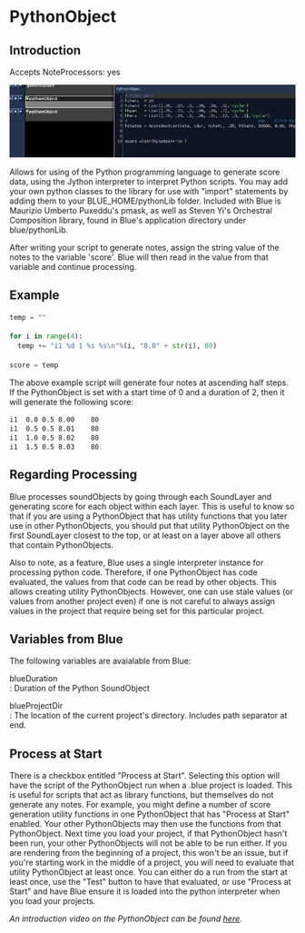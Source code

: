 # PythonObject

## Introduction

Accepts NoteProcessors: yes

![Python](../../../images/PythonObject.png)

Allows for using of the Python programming language to generate score
data, using the Jython interpreter to interpret Python scripts. You may
add your own python classes to the library for use with "import"
statements by adding them to your BLUE\_HOME/pythonLib folder. Included
with Blue is Maurizio Umberto Puxeddu's pmask, as well as Steven Yi's
Orchestral Composition library, found in Blue's application directory
under blue/pythonLib.

After writing your script to generate notes, assign the string value of
the notes to the variable 'score'. Blue will then read in the value from
that variable and continue processing.

## Example

```python
temp = ""

for i in range(4):
  temp += "i1 %d 1 %s %s\n"%(i, "8.0" + str(i), 80)

score = temp
```

The above example script will generate four notes at ascending half
steps. If the PythonObject is set with a start time of 0 and a duration
of 2, then it will generate the following score:

```csound-sco 
i1  0.0 0.5 8.00    80
i1  0.5 0.5 8.01    80
i1  1.0 0.5 8.02    80
i1  1.5 0.5 8.03    80
```

## Regarding Processing

Blue processes soundObjects by going through each SoundLayer and
generating score for each object within each layer. This is useful to
know so that if you are using a PythonObject that has utility functions
that you later use in other PythonObjects, you should put that utility
PythonObject on the first SoundLayer closest to the top, or at least on
a layer above all others that contain PythonObjects.

Also to note, as a feature, Blue uses a single interpreter instance for
processing python code. Therefore, if one PythonObject has code
evaluated, the values from that code can be read by other objects. This
allows creating utility PythonObjects. However, one can use stale values
(or values from another project even) if one is not careful to always
assign values in the project that require being set for this particular
project.

##  Variables from Blue

The following variables are avaialable from Blue:

blueDuration  
:   Duration of the Python SoundObject

blueProjectDir  
:   The location of the current project's directory. Includes path
    separator at end.

##  Process at Start

There is a checkbox entitled "Process at Start". Selecting this option
will have the script of the PythonObject run when a .blue project is
loaded. This is useful for scripts that act as library functions, but
themselves do not generate any notes. For example, you might define a
number of score generation utility functions in one PythonObject that
has "Process at Start" enabled. Your other PythonObjects may then use
the functions from that PythonObject. Next time you load your project,
if that PythonObject hasn't been run, your other PythonObjects will not
be able to be run either. If you are rendering from the beginning of a
project, this won't be an issue, but if you're starting work in the
middle of a project, you will need to evaluate that utility PythonObject
at least once. You can either do a run from the start at least once, use
the "Test" button to have that evaluated, or use "Process at Start" and
have Blue ensure it is loaded into the python interpreter when you load
your projects.

_An introduction video on the PythonObject can be found [here](https://www.youtube.com/watch?v=O2QkPMP0Rrc&t=319s)._

